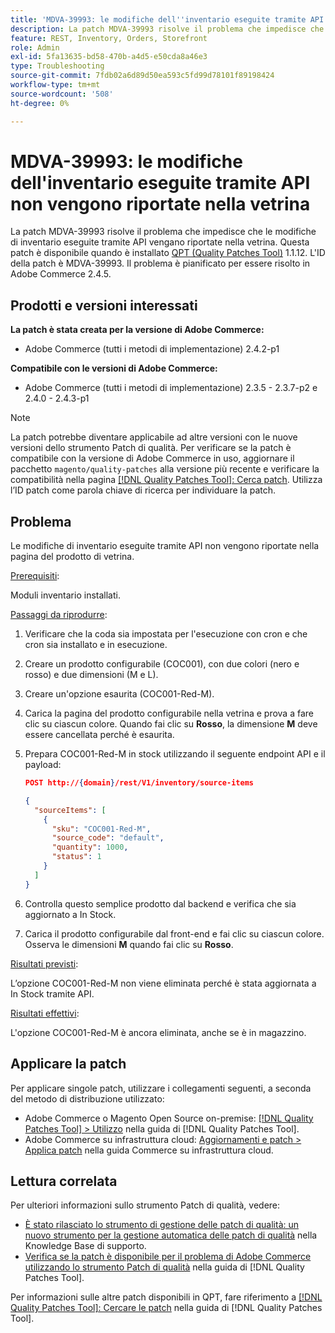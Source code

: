 ```yaml
---
title: 'MDVA-39993: le modifiche dell''inventario eseguite tramite API non vengono riportate nella vetrina'
description: La patch MDVA-39993 risolve il problema che impedisce che le modifiche di inventario eseguite tramite API vengano riportate nella vetrina. Questa patch è disponibile quando è installato [Quality Patches Tool (QPT)](https://experienceleague.adobe.com/it/docs/commerce-operations/tools/quality-patches-tool/quality-patches-tool-to-self-serve-quality-patches) 1.1.12. L'ID della patch è MDVA-39993. Il problema è pianificato per essere risolto in Adobe Commerce 2.4.5.
feature: REST, Inventory, Orders, Storefront
role: Admin
exl-id: 5fa13635-bd58-470b-a4d5-e50cda8a46e3
type: Troubleshooting
source-git-commit: 7fdb02a6d89d50ea593c5fd99d78101f89198424
workflow-type: tm+mt
source-wordcount: '508'
ht-degree: 0%

---
```


# MDVA-39993: le modifiche dell&#39;inventario eseguite tramite API non vengono riportate nella vetrina

La patch MDVA-39993 risolve il problema che impedisce che le modifiche di inventario eseguite tramite API vengano riportate nella vetrina. Questa patch è disponibile quando è installato [QPT (Quality Patches Tool)](https://experienceleague.adobe.com/it/docs/commerce-operations/tools/quality-patches-tool/quality-patches-tool-to-self-serve-quality-patches) 1.1.12. L&#39;ID della patch è MDVA-39993. Il problema è pianificato per essere risolto in Adobe Commerce 2.4.5.

## Prodotti e versioni interessati

**La patch è stata creata per la versione di Adobe Commerce:**

* Adobe Commerce (tutti i metodi di implementazione) 2.4.2-p1

**Compatibile con le versioni di Adobe Commerce:**

* Adobe Commerce (tutti i metodi di implementazione) 2.3.5 - 2.3.7-p2 e 2.4.0 - 2.4.3-p1

>[!NOTE]
>
>La patch potrebbe diventare applicabile ad altre versioni con le nuove versioni dello strumento Patch di qualità. Per verificare se la patch è compatibile con la versione di Adobe Commerce in uso, aggiornare il pacchetto `magento/quality-patches` alla versione più recente e verificare la compatibilità nella pagina [[!DNL Quality Patches Tool]: Cerca patch](https://experienceleague.adobe.com/it/docs/commerce-operations/tools/quality-patches-tool/quality-patches-tool-to-self-serve-quality-patches). Utilizza l’ID patch come parola chiave di ricerca per individuare la patch.

## Problema

Le modifiche di inventario eseguite tramite API non vengono riportate nella pagina del prodotto di vetrina.

<u>Prerequisiti</u>:

Moduli inventario installati.

<u>Passaggi da riprodurre</u>:

1. Verificare che la coda sia impostata per l&#39;esecuzione con cron e che cron sia installato e in esecuzione.
1. Creare un prodotto configurabile (COC001), con due colori (nero e rosso) e due dimensioni (M e L).
1. Creare un&#39;opzione esaurita (COC001-Red-M).
1. Carica la pagina del prodotto configurabile nella vetrina e prova a fare clic su ciascun colore. Quando fai clic su **Rosso**, la dimensione **M** deve essere cancellata perché è esaurita.
1. Prepara COC001-Red-M in stock utilizzando il seguente endpoint API e il payload:

   ```json
   POST http://{domain}/rest/V1/inventory/source-items
   
   {
     "sourceItems": [
       {
         "sku": "COC001-Red-M",
         "source_code": "default",
         "quantity": 1000,
         "status": 1
       }
     ]
   }
   ```

1. Controlla questo semplice prodotto dal backend e verifica che sia aggiornato a In Stock.
1. Carica il prodotto configurabile dal front-end e fai clic su ciascun colore. Osserva le dimensioni **M** quando fai clic su **Rosso**.

<u>Risultati previsti</u>:

L’opzione COC001-Red-M non viene eliminata perché è stata aggiornata a In Stock tramite API.

<u>Risultati effettivi</u>:

L&#39;opzione COC001-Red-M è ancora eliminata, anche se è in magazzino.

## Applicare la patch

Per applicare singole patch, utilizzare i collegamenti seguenti, a seconda del metodo di distribuzione utilizzato:

* Adobe Commerce o Magento Open Source on-premise: [[!DNL Quality Patches Tool] > Utilizzo](/help/tools/quality-patches-tool/usage.md) nella guida di [!DNL Quality Patches Tool].
* Adobe Commerce su infrastruttura cloud: [Aggiornamenti e patch > Applica patch](https://experienceleague.adobe.com/docs/commerce-cloud-service/user-guide/develop/upgrade/apply-patches.html?lang=it) nella guida Commerce su infrastruttura cloud.

## Lettura correlata

Per ulteriori informazioni sullo strumento Patch di qualità, vedere:

* [È stato rilasciato lo strumento di gestione delle patch di qualità: un nuovo strumento per la gestione automatica delle patch di qualità](https://experienceleague.adobe.com/it/docs/commerce-operations/tools/quality-patches-tool/quality-patches-tool-to-self-serve-quality-patches) nella Knowledge Base di supporto.
* [Verifica se la patch è disponibile per il problema di Adobe Commerce utilizzando lo strumento Patch di qualità](/help/tools/quality-patches-tool/patches-available-in-qpt/check-patch-for-magento-issue-with-magento-quality-patches.md) nella guida di [!DNL Quality Patches Tool].

Per informazioni sulle altre patch disponibili in QPT, fare riferimento a [[!DNL Quality Patches Tool]: Cercare le patch](https://experienceleague.adobe.com/tools/commerce-quality-patches/index.html?lang=it) nella guida di [!DNL Quality Patches Tool].
